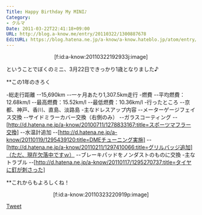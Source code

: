 ```yaml
---
Title: Happy Birthday My MINI♪
Category:
- クルマ
Date: 2011-03-22T22:41:18+09:00
URL: http://blog.a-know.me/entry/20110322/1300887678
EditURL: https://blog.hatena.ne.jp/a-know/a-know.hateblo.jp/atom/entry/12921228815727979753
---
```



<div align=center>[f:id:a-know:20110322192933j:image]</div>

ということでぼくのミニ、3月22日できっかり1歳となりました♪


**この1年のきろく

-総走行距離
--15,690km
--一ヶ月あたり1,307.5km走行
-燃費
--平均燃費：12.68km/l
--最高燃費：15.52km/l
--最低燃費：10.36km/l
-行ったところ
--京都、神戸、香川、直島、淡路島
-主なドレスアップ内容
--メーターゲージフェイス交換
--サイドミラーカバー交換（右側のみ）
--ガラスコーティング
--[http://d.hatena.ne.jp/a-know/20100711/1278833167:title=スポーツマフラー交換]
--水温計追加
--[http://d.hatena.ne.jp/a-know/20110119/1295439120:title=DMEチューニング実施]
--[http://d.hatena.ne.jp/a-know/20110211/1297410066:title=グリルバッジ追加]（ただ、現在欠落中ですｗ）
--ブレーキパッドをノンダストのものに交換
-主なトラブル
--[http://d.hatena.ne.jp/a-know/20110117/1295270737:title=タイヤに釘が刺さった]



**これからもよろしくね！

<div align=center>[f:id:a-know:20110323220919p:image]</div>


<a href="http://twitter.com/share" class="twitter-share-button" data-count="horizontal" data-via="a_know" data-related="CDiT_info" data-lang="ja">Tweet</a><script type="text/javascript" src="http://platform.twitter.com/widgets.js"></script>
